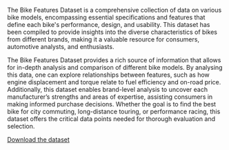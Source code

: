 The Bike Features Dataset is a comprehensive collection of data on various bike models, encompassing essential specifications and features that define each bike's
performance, design, and usability. This dataset has been compiled to provide insights into the diverse characteristics of bikes from different brands, making it a 
valuable resource for consumers, automotive analysts, and enthusiasts. 

The Bike Features Dataset provides a rich source of information that allows for in-depth analysis and comparison of different bike models. By analysing this data, 
one can explore relationships between features, such as how engine displacement and torque relate to fuel efficiency and on-road price. Additionally, this dataset 
enables brand-level analysis to uncover each manufacturer’s strengths and areas of expertise, assisting consumers in making informed purchase decisions. Whether the 
goal is to find the best bike for city commuting, long-distance touring, or performance racing, this dataset offers the critical data points needed for thorough 
evaluation and selection.

[Download the dataset](https://www.kaggle.com/datasets/tejas14/bike-features-and-reviews-in-india-data)


